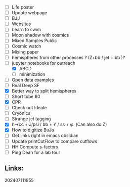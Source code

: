 - [ ] Life poster
- [ ] Update webpage
- [ ] BJJ
- [ ] Websites
- [ ] Learn to swim
- [ ] Moon shadow with cosmics
- [ ] Mixed Samples Public
- [ ] Cosmic watch
- [ ] Mixing paper
- [ ] hemispheres from other processes ? (Z+bb / jet + bb )?
- [ ] jupyter notebooks for outreach 
	- [x] ABCD
	- [ ] minimization
- [ ] Open data examples
- [ ] Real Deep SF
- [x] Better way to split hemispheres
- [ ] Short tube 80
- [x] CPR
- [ ] Check out Ideate
- [ ] Cryonics
- [ ] Strange jet tagging
- [x] h→cc + J/psi / bb + Y / ss + φ. (Can also do Z)
- [x] How to digitize BuJo
- [ ] Get links right in emacs obsidian
- [ ] Update printCutFlow to compare cutflows
- [ ]  HH Compute s-factors
- [ ] Ping Dean for a lab tour

## Links: 



202407111955
